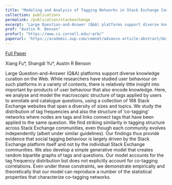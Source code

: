 ```yaml
---
title: "Modeling and Analysis of Tagging Networks in Stack Exchange Communities"
collection: publications
permalink: /publication/stackexchange
excerpt: 'Large Question-and-Answer (Q&A) platforms support diverse knowledge curation on the Web. While researchers have studied user behaviour on such platforms in a variety of contexts, there is relatively little insight into important by-products of user behaviour that also encode knowledge. Here, we analyse and model the macroscopic structure of tags applied by users to annotate and catalogue questions, using a collection of 168 Stack Exchange websites that span a diversity of sizes and topics. We study the distribution of tag frequencies and also the structure of ‘co-tagging’ networks where nodes are tags and links connect tags that have been applied to the same question. We find striking similarity in tagging structure across Stack Exchange communities, even though each community evolves independently (albeit under similar guidelines). Our findings thus provide evidence that social tagging behaviour is largely driven by the Stack Exchange platform itself and not by the individual Stack Exchange communities. We also develop a simple generative model that creates random bipartite graphs of tags and questions. Our model accounts for the tag frequency distribution but does not explicitly account for co-tagging correlations. Even under these constraints, we demonstrate empirically and theoretically that our model can reproduce a number of the statistical properties that characterize co-tagging networks.'
prof: "Austin R. Benson"
profurl: "https://www.cs.cornell.edu/~arb/"
paperurl: 'https://academic.oup.com/comnet/advance-article-abstract/doi/10.1093/comnet/cnz045/5663564?redirectedFrom=fulltext'
---
```

[Full Paper](https://academic.oup.com/comnet/advance-article-abstract/doi/10.1093/comnet/cnz045/5663564?redirectedFrom=fulltext)

Xiang Fu\*, Shangdi Yu\*, Austin R Benson 

Large Question-and-Answer (Q&A) platforms support diverse knowledge curation on the Web. While researchers have studied user behaviour on such platforms in a variety of contexts, there is relatively little insight into important by-products of user behaviour that also encode knowledge. Here, we analyse and model the macroscopic structure of tags applied by users to annotate and catalogue questions, using a collection of 168 Stack Exchange websites that span a diversity of sizes and topics. We study the distribution of tag frequencies and also the structure of ‘co-tagging’ networks where nodes are tags and links connect tags that have been applied to the same question. We find striking similarity in tagging structure across Stack Exchange communities, even though each community evolves independently (albeit under similar guidelines). Our findings thus provide evidence that social tagging behaviour is largely driven by the Stack Exchange platform itself and not by the individual Stack Exchange communities. We also develop a simple generative model that creates random bipartite graphs of tags and questions. Our model accounts for the tag frequency distribution but does not explicitly account for co-tagging correlations. Even under these constraints, we demonstrate empirically and theoretically that our model can reproduce a number of the statistical properties that characterize co-tagging networks.

<!-- Recommended citation: Your Name, You. (2009). "Paper Title Number 1." <i>Journal 1</i>. 1(1). -->
